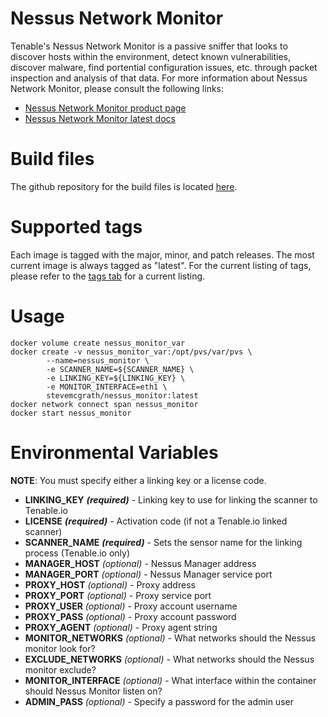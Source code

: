 # Nessus Network Monitor

Tenable's Nessus Network Monitor is a passive sniffer that looks to discover hosts within the environment, detect known vulnerabilities, discover malware, find portential configuration issues, etc. through packet inspection and analysis of that data.  For more information about Nessus Network Monitor, please consult the following links:

* [Nessus Network Monitor product page](http://www.tenable.com/products/nessus-network-monitor)
* [Nessus Network Monitor latest docs](https://docs.tenable.com/pvs/Content/AboutPVS.htm)

# Build files

The github repository for the build files is located [here](https://github.com/stevemcgrath/docker-nessus_monitor).

# Supported tags

Each image is tagged with the major, minor, and patch releases.  The most current image is always tagged as "latest".  For the current listing of tags, please refer to the [tags tab](https://hub.docker.com/r/stevemcgrath/nessus_monitor/tags/) for a current listing.

# Usage

```
docker volume create nessus_monitor_var
docker create -v nessus_monitor_var:/opt/pvs/var/pvs \
		--name=nessus_monitor \
		-e SCANNER_NAME=${SCANNER_NAME} \
		-e LINKING_KEY=${LINKING_KEY} \
		-e MONITOR_INTERFACE=eth1 \
		stevemcgrath/nessus_monitor:latest
docker network connect span nessus_monitor
docker start nessus_monitor
```
# Environmental Variables

**NOTE**: You must specify either a linking key or a license code.

* **LINKING_KEY** _**(required)**_ - Linking key to use for linking the scanner to Tenable.io
* **LICENSE** _**(required)**_ - Activation code (if not a Tenable.io linked scanner)
* **SCANNER_NAME** _**(required)**_ - Sets the sensor name for the linking process (Tenable.io only)
* **MANAGER_HOST** _(optional)_ - Nessus Manager address
* **MANAGER_PORT** _(optional)_ - Nessus Manager service port
* **PROXY_HOST** _(optional)_ - Proxy address
* **PROXY_PORT** _(optional)_ - Proxy service port 
* **PROXY_USER** _(optional)_ - Proxy account username
* **PROXY_PASS** _(optional)_ - Proxy account password
* **PROXY_AGENT** _(optional)_ - Proxy agent string
* **MONITOR_NETWORKS** _(optional)_ - What networks should the Nessus monitor look for?
* **EXCLUDE_NETWORKS** _(optional)_ - What networks should the Nessus monitor exclude?
* **MONITOR_INTERFACE** _(optional)_ - What interface within the container should Nessus Monitor listen on?
* **ADMIN_PASS** _(optional)_ - Specify a password for the admin user